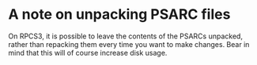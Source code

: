# A note on unpacking PSARC files
On RPCS3, it is possible to leave the contents of the PSARCs unpacked, rather than repacking them every time you want to make changes. Bear in mind that this will of course increase disk usage.
